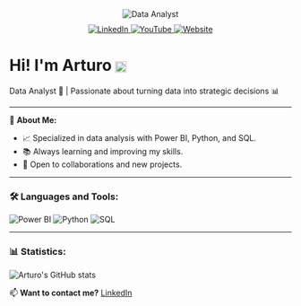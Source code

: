 <div align="center">
   <img src="https://www.shutterstock.com/image-photo/analyst-utilizing-technology-dashboard-charts-600nw-2467784085.jpg" alt="Data Analyst" />

   <div style="margin-top: 10px;">
      <a href="https://www.linkedin.com">
         <img src="https://img.shields.io/badge/-LinkedIn-0077B5?style=flat&logo=LinkedIn&logoColor=white" alt="LinkedIn" />
      </a>
      <a href="https://www.youtube.com">
         <img src="https://img.shields.io/badge/-YouTube-FF0000?style=flat&logo=YouTube&logoColor=white" alt="YouTube" />
      </a>
      <a href="https://www.tupagina.com">
         <img src="https://img.shields.io/badge/-Website-28A745?style=flat&logo=Google%20Chrome&logoColor=white" alt="Website" />
      </a>
   </div>
</div>

# Hi! I'm Arturo <img src="https://images.emojiterra.com/google/noto-emoji/animated-emoji/1f44b-1f3fb.gif" alt="Waving Hand" width="20" style="vertical-align: middle;" />
Data Analyst 💼 | Passionate about turning data into strategic decisions 📊


---

🌟 **About Me:**
- 📈 Specialized in data analysis with Power BI, Python, and SQL.
- 📚 Always learning and improving my skills.
- 🤝 Open to collaborations and new projects.

---

### 🛠️ Languages and Tools:
![Power BI](https://img.shields.io/badge/-PowerBI-F2C811?style=flat&logo=Power%20BI&logoColor=white)
![Python](https://img.shields.io/badge/-Python-3776AB?style=flat&logo=Python&logoColor=white)
![SQL](https://img.shields.io/badge/-SQL-CC2927?style=flat&logo=Microsoft%20SQL%20Server&logoColor=white)

---

### 📊 Statistics:
![Arturo's GitHub stats](https://github-readme-stats.vercel.app/api?username=arturo22isla&show_icons=true&theme=radical)

📫 **Want to contact me?** [LinkedIn](https://www.linkedin.com) <!-- | [Website](https://www.tupagina.com) -->
